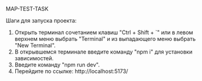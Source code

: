 MAP-TEST-TASK

Шаги для запуска проекта:

1. Открыть терминал сочетанием клавиш "Ctrl + Shift + `" или в левом верхнем меню выбрать "Terminal" и из выпадающего меню выбрать "New Terminal".
2. В открывшемся терминале введите команду "npm i" для установки зависимостей.
3. Введите команду "npm run dev".
4. Перейдите по ссылке: http://localhost:5173/
